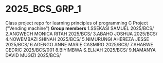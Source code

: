 # 2025_BCS_GRP_1
Class project repo for learning principles of programming C
Project ("Vending machine")
**Group members**
1.SSEKASI SAMUEL   2025/BCS/
2.ANGWECH MONICA RITAH   2025/BCS/
3.ABAHO JOSHUA   2025/BCS/
4.NOWEMBAZI SHINAH    2025/BCS/
5.NIMURUNGI AHEREZA JESSE   2025/BCS/
6.AGENGO ANNE MARIE CASMIRO   2025/BCS/
7.AHABWE CEDRIC   2025/BCS/001
8.BIYIMBWA S.ELIJAH   2025/BCS/
9.NAMANYA DAVID MUGIZI   2025/BCS/
